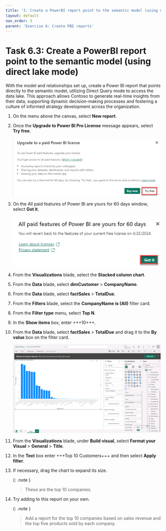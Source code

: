 ```yaml
---
title: '3. Create a PowerBI report point to the semantic model (using direct lake mode)'
layout: default
nav_order: 3
parent: 'Exercise 6: Create PBI reports'
---
```


# Task 6.3: Create a PowerBI report point to the semantic model (using direct lake mode)

With the model and relationships set up, create a Power BI report that points directly to the semantic model, utilizing Direct Query mode to access the data lake. This approach allows Contoso to generate real-time insights from their data, supporting dynamic decision-making processes and fostering a culture of informed strategy development across the organization. 

1. On the menu above the canvas, select **New report**.

1. Once the **Upgrade to Power BI Pro License** message appears, select **Try free**.

    ![upgradetoPAIDpowerBI.jpg](../media/instructions254096/upgradetoPAIDpowerBI.jpg)

1. On the All paid features of Power BI are yours for 60 days window, select **Got it**.

    ![paidfeatures60days.jpg](../media/instructions254096/paidfeatures60days.jpg)

1. From the **Visualizations** blade, select the **Stacked column chart**.

1. From the **Data** blade, select **dimCustomer** > **CompanyName**.

1. From the **Data** blade, select **factSales** > **TotalDue**.

1. From the **Filters** blade, select the **CompanyName is (All)** filter card.

1. From the **Filter type** menu, select **Top N**.

1. In the **Show items** box, enter +++10+++.

1. From the **Data** blade, select **factSales** > **TotalDue** and drag it to the **By value** box on the filter card.

    ![rport.jpg](../media/instructions254096/rport.jpg)

1. From the **Visualizations** blade, under **Build visual**, select **Format your Visual** > **General** > **Title**.

1. In the **Text** box enter +++Top 10 Customers+++ and then select **Apply filter**.

1. If necessary, drag the chart to expand its size.

    {: .note }
    > These are the top 10 companies.
 
1. Try adding to this report on your own. 

    {: .note }
    > Add a report for the top 10 companies based on sales revenue and the top five products sold by each company.
